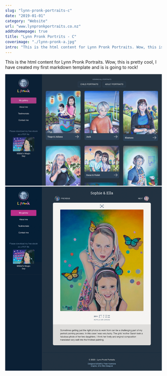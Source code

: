```yaml
---
slug: "lynn-pronk-portraits-c"
date: "2019-01-01"
category: "Website"
url: "www.lynpronkportraits.co.nz"
addtohomepage: true
title: "Lynn Pronk Portrits - C"
coverimage: "./lynn-pronk-a.jpg"
intro: "This is the html content for Lynn Pronk Portraits. Wow, this is pretty cool, I have created my first markdown template and is is going to rock!"
---
```


<div class="description">

This is the html content for Lynn Pronk Portraits. Wow, this is pretty cool, I have created my first markdown template and is is going to rock!

</div>

<div class="images">

![Lynn Pronk Homepage](./lynn-pronk-a.jpg "Lynn Pronk Homepage")
![Lynn Pronk Homepage](./lynn-pronk-b.jpg "Lynn Pronk Homepage")

</div>